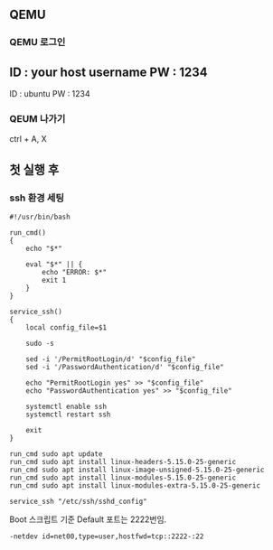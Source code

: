 ## QEMU

### QEMU 로그인
ID : your host username
PW : 1234
---
ID : ubuntu
PW : 1234

### QEUM 나가기
ctrl + A, X

## 첫 실행 후

### ssh 환경 세팅
```shell
#!/usr/bin/bash

run_cmd()
{
    echo "$*"

    eval "$*" || {
        echo "ERROR: $*"
        exit 1
    }
}

service_ssh()
{
    local config_file=$1

    sudo -s

    sed -i '/PermitRootLogin/d' "$config_file"
    sed -i '/PasswordAuthentication/d' "$config_file"

    echo "PermitRootLogin yes" >> "$config_file"
    echo "PasswordAuthentication yes" >> "$config_file"

    systemctl enable ssh
    systemctl restart ssh

    exit
}

run_cmd sudo apt update
run_cmd sudo apt install linux-headers-5.15.0-25-generic 
run_cmd sudo apt install linux-image-unsigned-5.15.0-25-generic 
run_cmd sudo apt install linux-modules-5.15.0-25-generic
run_cmd sudo apt install linux-modules-extra-5.15.0-25-generic

service_ssh "/etc/ssh/sshd_config"
```

Boot 스크립트 기준 Default 포트는 2222번임.
```shell
-netdev id=net00,type=user,hostfwd=tcp::2222-:22
```

### 